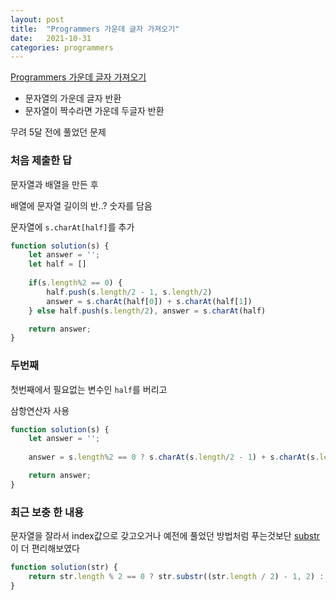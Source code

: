 ```yaml
---
layout: post
title:  "Programmers 가운데 글자 가져오기"
date:   2021-10-31
categories: programmers
---
```

[Programmers 가운데 글자 가져오기](https://programmers.co.kr/learn/courses/30/lessons/12903?language=javascript)

- 문자열의 가운데 글자 반환
- 문자열이 짝수라면 가운데 두글자 반환

무려 5달 전에 풀었던 문제

### 처음 제출한 답

문자열과 배열을 만든 후

배열에 문자열 길이의 반..? 숫자를 담음

문자열에 `s.charAt[half]`를 추가

```js
function solution(s) {
    let answer = '';
    let half = []
    
    if(s.length%2 == 0) {
        half.push(s.length/2 - 1, s.length/2)
        answer = s.charAt(half[0]) + s.charAt(half[1])
    } else half.push(s.length/2), answer = s.charAt(half)

    return answer;
}
```


### 두번째 

첫번째에서 필요없는 변수인 `half`를 버리고

삼항연산자 사용

```js
function solution(s) {
    let answer = '';
    
    answer = s.length%2 == 0 ? s.charAt(s.length/2 - 1) + s.charAt(s.length/2) : s.charAt(s.length/2)

    return answer;
}
```

### 최근 보충 한 내용

문자열을 잘라서 index값으로 갖고오거나 예전에 풀었던 방법처럼 푸는것보단 [substr](https://developer.mozilla.org/ko/docs/Web/JavaScript/Reference/Global_Objects/String/substr)이 더 편리해보였다
```js
function solution(str) {
    return str.length % 2 == 0 ? str.substr((str.length / 2) - 1, 2) : str.substr(str.length / 2, 1);
}
```
